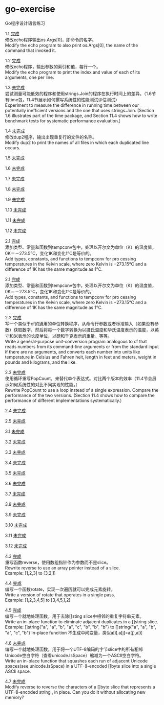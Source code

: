 # go-exercise
Go程序设计语言练习
<br>

1.1 [完成](exercise-1.1/main.go)<br>
修改echo程序输出os.Args[0]，即命令的名字。<br>
Modify the echo program to also print os.Args[0], the name of the command that invoked it.<br>

1.2 [完成](exercise-1.2/main.go)<br>
修改echo程序，输出参数的索引和值，每行一个。<br>
Modify the echo program to print the index and value of each of its arguments, one per line.<br>

1.3 [未完成](exercise-1.3/main.go)<br>
尝试测量可能低效的程序和使用strings.Join的程序在执行时间上的差异。（1.6节有time包，11.4节展示如何撰写系统性的性能测试评估测试）<br>
Experiment to measure the difference in running time between our potentially inefficient versions and the one that uses strings.Join. (Section 1.6 illustrates part of the time package, and Section 11.4 shows how to write benchmark tests for systematic performance evaluation.)<br>

1.4 [未完成](exercise-1.4/main.go)<br>
修改dup2程序，输出出现重复行的文件的名称。<br>
Modify dup2 to print the names of all files in which each duplicated line occurs.<br>

1.5 [未完成](exercise-1.5/main.go)<br>

1.6 [未完成](exercise-1.6/main.go)<br>

1.7 [未完成](exercise-1.7/main.go)<br>

1.8 [未完成](exercise-1.8/main.go)<br>

1.9 [未完成](exercise-1.9/main.go)<br>

1.10 [未完成](exercise-1.10/main.go)<br>

1.11 [未完成](exercise-1.11/main.go)<br>

1.12 [未完成](exercise-1.12/main.go)<br>

2.1 [完成](exercise-2.1/main.go)<br>
添加类型、常量和函数到tempconv包中，处理以开尔文为单位（K）的温度值，0K＝－273.5°C，变化1K和变化1°C是等价的。<br>
Add types, constants, and functions to tempconv for pro cessing temperatures in the Kelvin scale, where zero Kelvin is −273.15°C and a difference of 1K has the same magnitude as 1°C.<br>

2.1 [完成](exercise-2.1/main.go)<br>
添加类型、常量和函数到tempconv包中，处理以开尔文为单位（K）的温度值，0K＝－273.5°C，变化1K和变化1°C是等价的。<br>
Add types, constants, and functions to tempconv for pro cessing temperatures in the Kelvin scale, where zero Kelvin is −273.15°C and a difference of 1K has the same magnitude as 1°C.<br>

2.2 [完成](exercise-2.2/main.go)<br>
写一个类似于cf的通用的单位转换程序，从命令行参数或者标准输入（如果没有参数）获取数字，然后将每一个数字转换为以摄氏温度和华氏温度表示的温度，以英寸和米表示的长度单位，以磅和千克表示的重量，等等。<br>
Write a general-purpose unit-conversion program analogous to cf that reads
numbers from its command-line arguments or from the standard input if there are no arguments, and converts each number into units like temperature in Celsius and Fahren heit, length in feet and meters, weight in pounds and kilograms, and the like.<br>

2.3 [未完成](exercise-2.3/main.go)<br>
使用循环重写PopCount，来替代单个表达式。对比两个版本的效率（11.4节会展示如何系统性的对比不同实现的性能。）<br>
Rewrite PopCount to use a loop instead of a single expression. Compare the performance of the two versions. (Section 11.4 shows how to compare the performance of different implementations systematically.)<br>

2.4 [未完成](exercise-2.4/main.go)<br>

2.5 [未完成](exercise-2.5/main.go)<br>

3.1 [未完成](exercise-3.1/main.go)<br>

3.2 [未完成](exercise-3.2/main.go)<br>

3.3 [未完成](exercise-3.3/main.go)<br>

3.4 [未完成](exercise-3.4/main.go)<br>

3.5 [未完成](exercise-3.5/main.go)<br>

3.6 [未完成](exercise-3.6/main.go)<br>

3.7 [未完成](exercise-3.7/main.go)<br>

3.8 [未完成](exercise-3.8/main.go)<br>

3.9 [未完成](exercise-3.9/main.go)<br>

3.10 [未完成](exercise-3.10/main.go)<br>

3.11 [未完成](exercise-3.11/main.go)<br>

3.12 [未完成](exercise-3.12/main.go)<br>

4.3 [完成](exercise-4.3/main.go)<br>
重写函数reverse，使用数组指针作为参数而不是slice。<br>
Rewrite reverse to use an array pointer instead of a slice.<br>
Example: [1,2,3] to [3,2,1]

4.4 [完成](exercise-4.4/main.go)<br>
编写一个函数rotate，实现一次遍历就可以完成元素旋转。<br>
Write a version of rotate that operates in a single pass.<br>
Example: [1,2,3,4,5] to [3,4,5,1,2]

4.5 [完成](exercise-4.5/main.go)<br>
编写一个就地处理函数，用于去除[]sting slice中相邻的重复字符串元素。<br>
Write an in-place function to eliminate adjacent duplicates in a []string slice.<br>
Example: []string{"a", "a", "b", "a", "c", "b", "b", "b"} to []string{"a", "a", "b", "a", "c", "b"} in-place funcition 不生成中间变量，类似a[i],a[j]=a[j],a[i]

4.6 [未完成](exercise-4.6/main.go)<br>
编写一个就地处理函数，用于将一个UTF-8编码的字节slice中的所有相邻Unicode空白字符（查看unicode.IsSpace）缩减为一个ASCII空白字符。<br>
Write an in-place function that squashes each run of adjacent Unicode spaces(see unicode.IsSpace) in a UTF-8-encoded []byte slice into a single ASCII space.

4.7 [未完成](exercise-4.7/main.go)<br>
Modify reverse to reverse the characters of a []byte slice that represents a UTF-8-encoded string , in place. Can you do it without allocating new memory?